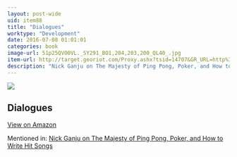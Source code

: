 ```yaml
---
layout: post-wide
uid: item88
title: "Dialogues"
worktype: "Development"
date: 2016-07-08 01:01:01
categories: book
image-url: 51p25QVO0VL._SY291_BO1,204,203,200_QL40_.jpg
item-url: http://target.georiot.com/Proxy.ashx?tsid=14707&GR_URL=http%3A%2F%2Fwww.amazon.com%2FGreat-Dialogues-Plato%2Fdp%2F0451530853%2F
description: "Nick Ganju on The Majesty of Ping Pong, Poker, and How to Write Hit Songs"
---
```

<a href="http://target.georiot.com/Proxy.ashx?tsid=14707&GR_URL=http%3A%2F%2Fwww.amazon.com%2FGreat-Dialogues-Plato%2Fdp%2F0451530853%2F" target="blank"><img src="../../../../img/thumbs/51p25QVO0VL._SY291_BO1,204,203,200_QL40_.jpg" class="prod-img"></a>
<h2>Dialogues</h2>
<p><a class="btn btn-primary" href="http://target.georiot.com/Proxy.ashx?tsid=14707&GR_URL=http%3A%2F%2Fwww.amazon.com%2FGreat-Dialogues-Plato%2Fdp%2F0451530853%2F" target="blank">View on Amazon</a><p>
<p>Mentioned in: <a href="http://fourhourworkweek.com/2014/11/21/nick-ganju/" target="blank">Nick Ganju on The Majesty of Ping Pong, Poker, and How to Write Hit Songs</a></p>
